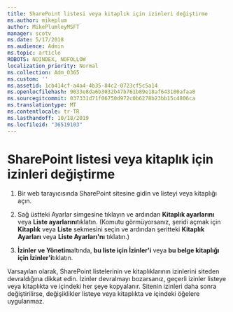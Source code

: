 ```yaml
---
title: SharePoint listesi veya kitaplık için izinleri değiştirme
ms.author: mikeplum
author: MikePlumleyMSFT
manager: scotv
ms.date: 5/17/2018
ms.audience: Admin
ms.topic: article
ROBOTS: NOINDEX, NOFOLLOW
localization_priority: Normal
ms.collection: Adm_O365
ms.custom: ''
ms.assetid: 1cb414cf-a4a4-4b35-84c2-0723cf5c5a14
ms.openlocfilehash: 9033e8da6b3032b47b761b89e18af643100afaa0
ms.sourcegitcommit: 037331d71f06750d972c0b6278b23bb15c4806ca
ms.translationtype: MT
ms.contentlocale: tr-TR
ms.lasthandoff: 10/18/2019
ms.locfileid: "36519103"
---
```

# <a name="change-permissions-for-a-sharepoint-list-or-library"></a>SharePoint listesi veya kitaplık için izinleri değiştirme

1. Bir web tarayıcısında SharePoint sitesine gidin ve listeyi veya kitaplığı açın.
    
2. Sağ üstteki Ayarlar simgesine tıklayın ve ardından **Kitaplık ayarlarını** veya **Liste ayarlarını**tıklatın. (Komutu görmüyorsanız, şeridi açmak için **Kitaplık** veya **Liste** sekmesini seçin ve ardından şeritteki **Kitaplık Ayarları** veya **Liste Ayarları'nı** tıklatın.) 
    
3. **İzinler ve Yönetim**altında, **bu liste için İzinler'i** veya **bu belge kitaplığı için İzinler'i**tıklatın.
    
Varsayılan olarak, SharePoint listelerinin ve kitaplıklarının izinlerini siteden devraldığına dikkat edin. İzinler devralmayı bozarsanız, geçerli izinler listeye veya kitaplıkta ve içindeki her şeye kopyalanır. Sitenin izinleri daha sonra değiştirilirse, değişiklikler listeye veya kitaplıkta ve içindeki öğelere uygulanmaz.
  

